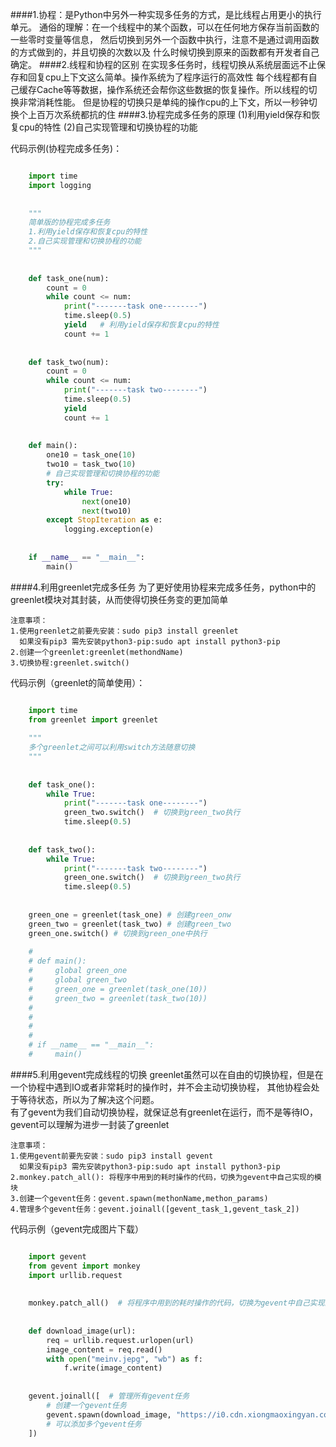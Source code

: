####1.协程：是Python中另外一种实现多任务的方式，是比线程占用更小的执行单元。
	通俗的理解：在一个线程中的某个函数，可以在任何地方保存当前函数的一些零时变量等信息，
	然后切换到另外一个函数中执行，注意不是通过调用函数的方式做到的，并且切换的次数以及
	什么时候切换到原来的函数都有开发者自己确定。 
####2.线程和协程的区别
	在实现多任务时，线程切换从系统层面远不止保存和回复cpu上下文这么简单。操作系统为了程序运行的高效性 
	每个线程都有自己缓存Cache等等数据，操作系统还会帮你这些数据的恢复操作。所以线程的切换非常消耗性能。
	但是协程的切换只是单纯的操作cpu的上下文，所以一秒钟切换个上百万次系统都抗的住 
####3.协程完成多任务的原理 
	(1)利用yield保存和恢复cpu的特性 
	(2)自己实现管理和切换协程的功能 

代码示例(协程完成多任务)：
```python

	import time
	import logging
	
	
	"""
	简单版的协程完成多任务
	1.利用yield保存和恢复cpu的特性 
	2.自己实现管理和切换协程的功能
	"""
	
	
	def task_one(num):
	    count = 0
	    while count <= num:
	        print("-------task one--------")
	        time.sleep(0.5)
	        yield   # 利用yield保存和恢复cpu的特性
	        count += 1
	
	
	def task_two(num):
	    count = 0
	    while count <= num:
	        print("-------task two--------")
	        time.sleep(0.5)
	        yield
	        count += 1
	
	
	def main():
	    one10 = task_one(10)
	    two10 = task_two(10)
	    # 自己实现管理和切换协程的功能
	    try:
	        while True:
	            next(one10)
	            next(two10)
	    except StopIteration as e:
	        logging.exception(e)
	
	
	if __name__ == "__main__":
		main()
```  
 
####4.利用greenlet完成多任务 
	为了更好使用协程来完成多任务，python中的greenlet模块对其封装，从而使得切换任务变的更加简单 
	
	注意事项：
	1.使用greenlet之前要先安装：sudo pip3 install greenlet 
	  如果没有pip3 需先安装python3-pip:sudo apt install python3-pip
	2.创建一个greenlet:greenlet(methondName)
	3.切换协程:greenlet.switch()

代码示例（greenlet的简单使用）：
```python

	import time
	from greenlet import greenlet
	
	"""
	多个greenlet之间可以利用switch方法随意切换
	"""
	
	
	def task_one():
	    while True:
	        print("-------task one--------")
	        green_two.switch()  # 切换到green_two执行
	        time.sleep(0.5)
	
	
	def task_two():
	    while True:
	        print("-------task two--------")
	        green_one.switch()  # 切换到green_two执行
	        time.sleep(0.5)
	
	
	green_one = greenlet(task_one) # 创建green_onw
	green_two = greenlet(task_two) # 创建green_two
	green_one.switch() # 切换到green_one中执行
	
	#
	# def main():
	#     global green_one
	#     global green_two
	#     green_one = greenlet(task_one(10))
	#     green_two = greenlet(task_two(10))
	#
	#
	#
	#
	# if __name__ == "__main__":
	#     main()
``` 
####5.利用gevent完成线程的切换 
	greenlet虽然可以在自由的切换协程，但是在一个协程中遇到IO或者非常耗时的操作时，并不会主动切换协程，
	其他协程会处于等待状态，所以为了解决这个问题。  
	有了gevent为我们自动切换协程，就保证总有greenlet在运行，而不是等待IO，gevent可以理解为进步一封装了greenlet 
	
	注意事项： 
	1.使用gevent前要先安装：sudo pip3 install gevent  
	  如果没有pip3 需先安装python3-pip:sudo apt install python3-pip
	2.monkey.patch_all(): 将程序中用到的耗时操作的代码，切换为gevent中自己实现的模块 
	3.创建一个gevent任务：gevent.spawn(methonName,methon_params)
	4.管理多个gevent任务：gevent.joinall([gevent_task_1,gevent_task_2]) 

代码示例（gevent完成图片下载）
```python

	import gevent
	from gevent import monkey
	import urllib.request
	
	
	monkey.patch_all()  # 将程序中用到的耗时操作的代码，切换为gevent中自己实现的模块
	
	
	def download_image(url):
	    req = urllib.request.urlopen(url)
	    image_content = req.read()
	    with open("meinv.jepg", "wb") as f:
	        f.write(image_content)
	
	
	gevent.joinall([  # 管理所有gevent任务
	    # 创建一个gevent任务
	    gevent.spawn(download_image, "https://i0.cdn.xiongmaoxingyan.com/ca717a55695f86b885ef35c4a348dc88_w338_h190.jpeg") 
		# 可以添加多个gevent任务
	])
```

	
